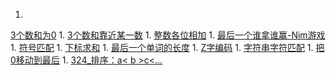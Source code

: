 1. 
[3个数和为0](3Sum.md)
1. 
[3个数和靠近某一数](3Sum-Closest.md)
1. 
[整数各位相加](add_digits.md)
1. 
[最后一个谁拿谁赢-Nim游戏](Nim_game.md)
1. 
[符号匹配](Longest_Valid_Parentheses.md)
1. 
[下标求和](sum_between_indices.md)
1. 
[最后一个单词的长度](Length_last_word.md)
1. 
[Z字编码](ZigZag_conversion.md)
1. 
[字符串字符匹配](anagram.md)
1. 
[把0移动到最后](movezeroes.md)
1. 
[324_排序：a< b >c<...](324_Wiggle_sort.md)


